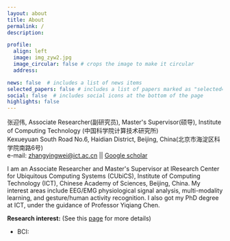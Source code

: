 ```yaml
---
layout: about
title: About
permalink: /
description: 

profile:
  align: left
  image: img_zyw2.jpg
  image_circular: false # crops the image to make it circular
  address: 

news: false  # includes a list of news items
selected_papers: false # includes a list of papers marked as "selected={true}"
social: false  # includes social icons at the bottom of the page
highlights: false
---
```


张迎伟, Associate Researcher(副研究员), Master's Supervisor(硕导), Institute of Computing Technology (中国科学院计算技术研究所)<br>
Kexueyuan South Road No.6, Haidian District, Beijing, China(北京市海淀区科学院南路6号)<br>
e-mail: zhangyingwei@ict.ac.cn || [Google scholar](https://scholar.google.com.sg/citations?user=7UEqgLcAAAAJ&hl=zh-CN)<br>

I am an Associate Researcher and Master's Supervisor at IResearch Center for Ubiquitous Computing Systems (CUbiCS), Institute of Computing Technology (ICT), Chinese Academy of Sciences, Beijing, China. My interest areas include EEG/EMG physiological signal analysis, multi-modality learning, and gesture/human activity recognition. I also got my PhD degree at ICT, under the guidance of Professor Yiqiang Chen.


**Research interest:** (See this [page](https://ywzhang.ac.cn/research/) for more details)
- BCI:
